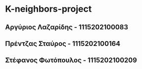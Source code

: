 # K-neighbors-project
## Αργύριος Λαζαρίδης  - 1115202100083
## Πρέντζας Σταύρος    - 1115202100164
## Στέφανος Φωτόπουλος - 1115202100209